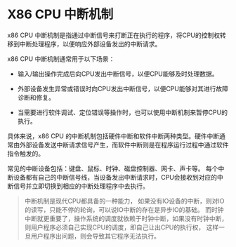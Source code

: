 # X86 CPU 中断机制

x86 CPU 中断机制是指通过中断信号来打断正在执行的程序，将CPU的控制权转移到中断处理程序，以便响应外部设备发出的中断请求。

x86 CPU 中断机制通常用于以下场景：

- 输入/输出操作完成后向CPU发出中断信号，以便CPU能够及时处理数据。

- 外部设备发生异常或错误时向CPU发出中断信号，以便CPU能够对其进行故障诊断和修复。

- 当需要进行软件调试、定位错误等操作时，也可以使用中断机制来暂停CPU的执行。

具体来说，x86 CPU 的中断机制包括硬件中断和软件中断两种类型。硬件中断通常由外部设备发送中断请求信号产生，而软件中断则是在程序运行过程中通过软件指令触发的。

常见的中断设备包括：键盘、鼠标、时钟、磁盘控制器、网卡、声卡等。
每个中断设备都有自己的中断信号线，当设备发出中断请求时，CPU会接收到对应的中断信号并立即切换到相应的中断处理程序中去执行。

> 中断机制是现代CPU都具备的一种能力，
> 如果没有IO设备的中断，则对IO的读写，只能不停的轮询，可以说IO中断的存在是异步IO的基础。
> 而时钟中断就更重要了，操作系统的调度就依赖于时钟中断，如果没有时钟中断，则用户程序必须自己实现CPU的调度，即自己让出CPU的执行权，
这样一旦用户程序出问题，则会导致其它程序无法执行。
